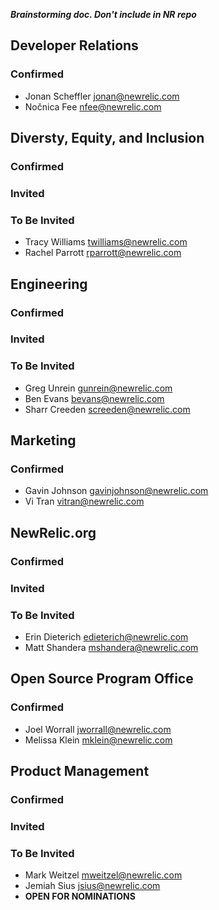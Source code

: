 ***Brainstorming doc. Don't include in NR repo***

## Developer Relations
### Confirmed
* Jonan Scheffler <jonan@newrelic.com>
* Nočnica Fee <nfee@newrelic.com>

## Diversty, Equity, and Inclusion
### Confirmed
  
### Invited
  
### To Be Invited
* Tracy Williams <twilliams@newrelic.com>
* Rachel Parrott <rparrott@newrelic.com>

## Engineering
### Confirmed
  
### Invited
  
### To Be Invited
* Greg Unrein <gunrein@newrelic.com>
* Ben Evans <bevans@newrelic.com>
* Sharr Creeden <screeden@newrelic.com>

## Marketing
### Confirmed
* Gavin Johnson <gavinjohnson@newrelic.com>
* Vi Tran <vitran@newrelic.com>

## NewRelic.org
### Confirmed
  
### Invited
  
### To Be Invited
* Erin Dieterich <edieterich@newrelic.com>
* Matt Shandera <mshandera@newrelic.com>

## Open Source Program Office
### Confirmed
* Joel Worrall <jworrall@newrelic.com>
* Melissa Klein <mklein@newrelic.com>

## Product Management
### Confirmed
  
### Invited
  
### To Be Invited
* Mark Weitzel <mweitzel@newrelic.com>
* Jemiah Sius <jsius@newrelic.com>
* **OPEN FOR NOMINATIONS**
